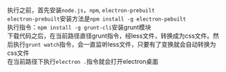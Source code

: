 执行之前，首先安装`node.js`，`npm`, `electron-prebuilt`  
`electron-prebuilt`安装方法是`npm install -g electron-pebuilt`</br>
执行指令：`npm install -g grunt-cli`安装grunt模块  
下载代码之后，在当前路径直径grunt指令，经less文件，转换成为css文件。然后执行`grunt watch`指令，会一直监听less文件，只要有了变换就会自动转换为css文件  
在当前路径下执行`electron .`指令就会打开electron桌面
